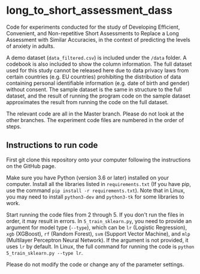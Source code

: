 # long_to_short_assessment_dass

Code for experiments conducted for the study of Developing Efficient, Convenient, and Non-repetitive Short Assessments to Replace a Long Assessment with Similar Accuracies, in the context of predicting the levels of anxiety in adults.

A demo dataset (`data_filtered.csv`) is included under the `/data` folder. A codebook is also included to show the column information. The full dataset used for this study cannot be released here due to data privacy laws from certain countries (e.g. EU countries) prohibiting the distribution of data containing personal identifiable information (e.g. date of birth and gender) without consent. The sample dataset is the same in structure to the full dataset, and the result of running the program code on the sample dataset approximates the result from running the code on the full dataset.

The relevant code are all in the Master branch. Please do not look at the other branches. The experiment code files are numbered in the order of steps.

## Instructions to run code

First git clone this repository onto your computer following the instructions on the GitHub page.

Make sure you have Python (version 3.6 or later) installed on your computer. Install all the libraries listed in `requirements.txt` (If you have pip, use the command `pip install -r requirements.txt`). Note that in Linux, you may need to install `python3-dev` and `python3-tk` for some libraries to work.

Start running the code files from 2 through 5. If you don't run the files in order, it may result in errors. In `5_train_sklearn.py`, you need to provide an argument for model type (`--type`), which can be `lr` (Logistic Regression), `xgb` (XGBoost), `rf` (Random Forest), `svm` (Support Vector Machine), and `mlp` (Multilayer Perceptron Neural Network). If the argument is not provided, it uses `lr` by default. In Linux, the full command for running the code is `python 5_train_sklearn.py --type lr`.

Please do not modify the code or change any of the parameter settings.
